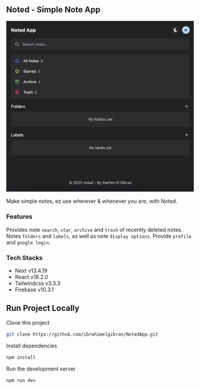 ## Noted - Simple Note App

<img src="public/demo.jpg"></img>

Make simple notes, ez use wherever & whenever you are, with Noted.<br>

<!-- [Visit Noted](https://mynoted.netlify.app/) -->

### Features

Provides note `search`, `star`, `archive` and `trash` of recently deleted notes. Notes `folders` and `labels`, as well as note `display options`. Provide `profile` and `google login`.

### Tech Stacks

- Next v13.4.19
- React v18.2.0
- Tailwindcss v3.3.3
- Firebase v10.3.1

## Run Project Locally

Clone this project

```bash
git clone https://github.com/ibrahimelgibran/NotedApp.git
````

Install dependencies

```bash
npm install
```

Run the development server

```bash
npm run dev
```
